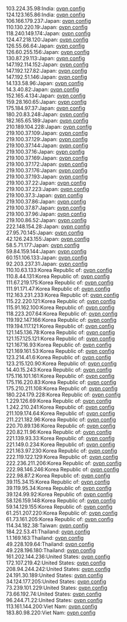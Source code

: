 103.224.35.98:India: [ovpn config](vpn/103_224_35_98.ovpn)  
124.123.165.86:India: [ovpn config](vpn/124_123_165_86.ovpn)  
106.166.179.237:Japan: [ovpn config](vpn/106_166_179_237.ovpn)  
110.130.220.19:Japan: [ovpn config](vpn/110_130_220_19.ovpn)  
118.240.149.174:Japan: [ovpn config](vpn/118_240_149_174.ovpn)  
124.47.218.120:Japan: [ovpn config](vpn/124_47_218_120.ovpn)  
126.55.66.64:Japan: [ovpn config](vpn/126_55_66_64.ovpn)  
126.60.255.156:Japan: [ovpn config](vpn/126_60_255_156.ovpn)  
130.87.29.113:Japan: [ovpn config](vpn/130_87_29_113.ovpn)  
147.192.114.152:Japan: [ovpn config](vpn/147_192_114_152.ovpn)  
147.192.127.82:Japan: [ovpn config](vpn/147_192_127_82.ovpn)  
147.192.51.146:Japan: [ovpn config](vpn/147_192_51_146.ovpn)  
14.133.58.96:Japan: [ovpn config](vpn/14_133_58_96.ovpn)  
14.3.40.82:Japan: [ovpn config](vpn/14_3_40_82.ovpn)  
152.165.4.134:Japan: [ovpn config](vpn/152_165_4_134.ovpn)  
159.28.160.65:Japan: [ovpn config](vpn/159_28_160_65.ovpn)  
175.184.97.37:Japan: [ovpn config](vpn/175_184_97_37.ovpn)  
180.20.83.248:Japan: [ovpn config](vpn/180_20_83_248.ovpn)  
182.165.65.189:Japan: [ovpn config](vpn/182_165_65_189.ovpn)  
210.189.104.228:Japan: [ovpn config](vpn/210_189_104_228.ovpn)  
219.100.37.109:Japan: [ovpn config](vpn/219_100_37_109.ovpn)  
219.100.37.129:Japan: [ovpn config](vpn/219_100_37_129.ovpn)  
219.100.37.144:Japan: [ovpn config](vpn/219_100_37_144.ovpn)  
219.100.37.16:Japan: [ovpn config](vpn/219_100_37_16.ovpn)  
219.100.37.169:Japan: [ovpn config](vpn/219_100_37_169.ovpn)  
219.100.37.172:Japan: [ovpn config](vpn/219_100_37_172.ovpn)  
219.100.37.176:Japan: [ovpn config](vpn/219_100_37_176.ovpn)  
219.100.37.193:Japan: [ovpn config](vpn/219_100_37_193.ovpn)  
219.100.37.22:Japan: [ovpn config](vpn/219_100_37_22.ovpn)  
219.100.37.223:Japan: [ovpn config](vpn/219_100_37_223.ovpn)  
219.100.37.3:Japan: [ovpn config](vpn/219_100_37_3.ovpn)  
219.100.37.86:Japan: [ovpn config](vpn/219_100_37_86.ovpn)  
219.100.37.87:Japan: [ovpn config](vpn/219_100_37_87.ovpn)  
219.100.37.96:Japan: [ovpn config](vpn/219_100_37_96.ovpn)  
219.100.86.52:Japan: [ovpn config](vpn/219_100_86_52.ovpn)  
222.148.154.28:Japan: [ovpn config](vpn/222_148_154_28.ovpn)  
27.95.70.145:Japan: [ovpn config](vpn/27_95_70_145.ovpn)  
42.126.243.155:Japan: [ovpn config](vpn/42_126_243_155.ovpn)  
58.5.71.177:Japan: [ovpn config](vpn/58_5_71_177.ovpn)  
59.84.159.144:Japan: [ovpn config](vpn/59_84_159_144.ovpn)  
60.151.106.133:Japan: [ovpn config](vpn/60_151_106_133.ovpn)  
92.203.237.31:Japan: [ovpn config](vpn/92_203_237_31.ovpn)  
110.10.63.133:Korea Republic of: [ovpn config](vpn/110_10_63_133.ovpn)  
110.8.44.131:Korea Republic of: [ovpn config](vpn/110_8_44_131.ovpn)  
111.67.219.175:Korea Republic of: [ovpn config](vpn/111_67_219_175.ovpn)  
111.91.171.47:Korea Republic of: [ovpn config](vpn/111_91_171_47.ovpn)  
112.163.231.233:Korea Republic of: [ovpn config](vpn/112_163_231_233.ovpn)  
115.22.220.121:Korea Republic of: [ovpn config](vpn/115_22_220_121.ovpn)  
115.91.162.100:Korea Republic of: [ovpn config](vpn/115_91_162_100.ovpn)  
118.223.207.64:Korea Republic of: [ovpn config](vpn/118_223_207_64.ovpn)  
119.192.147.166:Korea Republic of: [ovpn config](vpn/119_192_147_166.ovpn)  
119.194.117.121:Korea Republic of: [ovpn config](vpn/119_194_117_121.ovpn)  
121.145.136.78:Korea Republic of: [ovpn config](vpn/121_145_136_78.ovpn)  
121.157.125.121:Korea Republic of: [ovpn config](vpn/121_157_125_121.ovpn)  
121.167.16.93:Korea Republic of: [ovpn config](vpn/121_167_16_93.ovpn)  
121.169.161.53:Korea Republic of: [ovpn config](vpn/121_169_161_53.ovpn)  
123.214.41.6:Korea Republic of: [ovpn config](vpn/123_214_41_6.ovpn)  
123.215.120.90:Korea Republic of: [ovpn config](vpn/123_215_120_90.ovpn)  
14.40.15.243:Korea Republic of: [ovpn config](vpn/14_40_15_243.ovpn)  
175.116.101.161:Korea Republic of: [ovpn config](vpn/175_116_101_161.ovpn)  
175.116.220.83:Korea Republic of: [ovpn config](vpn/175_116_220_83.ovpn)  
175.210.211.108:Korea Republic of: [ovpn config](vpn/175_210_211_108.ovpn)  
180.224.179.228:Korea Republic of: [ovpn config](vpn/180_224_179_228.ovpn)  
1.229.126.69:Korea Republic of: [ovpn config](vpn/1_229_126_69.ovpn)  
1.242.210.241:Korea Republic of: [ovpn config](vpn/1_242_210_241.ovpn)  
211.109.174.64:Korea Republic of: [ovpn config](vpn/211_109_174_64.ovpn)  
211.221.182.96:Korea Republic of: [ovpn config](vpn/211_221_182_96.ovpn)  
220.70.89.136:Korea Republic of: [ovpn config](vpn/220_70_89_136.ovpn)  
220.82.11.96:Korea Republic of: [ovpn config](vpn/220_82_11_96.ovpn)  
221.139.93.33:Korea Republic of: [ovpn config](vpn/221_139_93_33.ovpn)  
221.149.0.234:Korea Republic of: [ovpn config](vpn/221_149_0_234.ovpn)  
221.163.97.230:Korea Republic of: [ovpn config](vpn/221_163_97_230.ovpn)  
222.119.122.129:Korea Republic of: [ovpn config](vpn/222_119_122_129.ovpn)  
222.236.211.206:Korea Republic of: [ovpn config](vpn/222_236_211_206.ovpn)  
222.98.146.246:Korea Republic of: [ovpn config](vpn/222_98_146_246.ovpn)  
222.98.87.2:Korea Republic of: [ovpn config](vpn/222_98_87_2.ovpn)  
39.115.34.15:Korea Republic of: [ovpn config](vpn/39_115_34_15.ovpn)  
39.119.95.34:Korea Republic of: [ovpn config](vpn/39_119_95_34.ovpn)  
39.124.99.92:Korea Republic of: [ovpn config](vpn/39_124_99_92.ovpn)  
58.126.159.148:Korea Republic of: [ovpn config](vpn/58_126_159_148.ovpn)  
59.14.129.155:Korea Republic of: [ovpn config](vpn/59_14_129_155.ovpn)  
61.251.207.220:Korea Republic of: [ovpn config](vpn/61_251_207_220.ovpn)  
61.73.161.205:Korea Republic of: [ovpn config](vpn/61_73_161_205.ovpn)  
114.34.182.38:Taiwan: [ovpn config](vpn/114_34_182_38.ovpn)  
184.22.53.41:Thailand: [ovpn config](vpn/184_22_53_41.ovpn)  
1.1.169.163:Thailand: [ovpn config](vpn/1_1_169_163.ovpn)  
49.228.109.64:Thailand: [ovpn config](vpn/49_228_109_64.ovpn)  
49.228.196.180:Thailand: [ovpn config](vpn/49_228_196_180.ovpn)  
161.202.144.236:United States: [ovpn config](vpn/161_202_144_236.ovpn)  
172.107.219.42:United States: [ovpn config](vpn/172_107_219_42.ovpn)  
208.94.244.242:United States: [ovpn config](vpn/208_94_244_242.ovpn)  
24.191.30.189:United States: [ovpn config](vpn/24_191_30_189.ovpn)  
34.124.177.205:United States: [ovpn config](vpn/34_124_177_205.ovpn)  
73.239.101.229:United States: [ovpn config](vpn/73_239_101_229.ovpn)  
73.66.192.74:United States: [ovpn config](vpn/73_66_192_74.ovpn)  
96.244.71.22:United States: [ovpn config](vpn/96_244_71_22.ovpn)  
113.161.144.200:Viet Nam: [ovpn config](vpn/113_161_144_200.ovpn)  
183.80.98.220:Viet Nam: [ovpn config](vpn/183_80_98_220.ovpn)  
